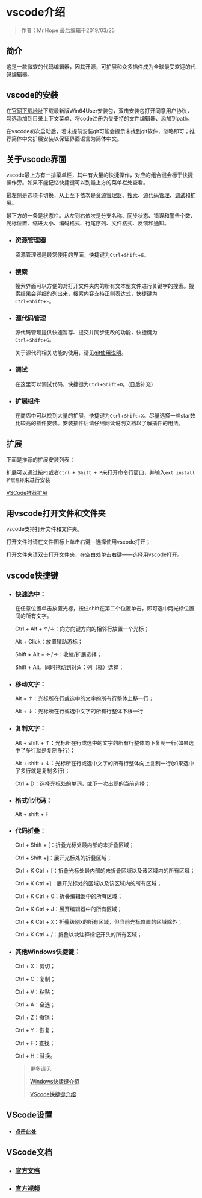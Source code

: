 # vscode介绍

> 作者：Mr.Hope 最后编辑于2019/03/25

## 简介

这是一款微软的代码编辑器，因其开源，可扩展和众多插件成为全球最受欢迎的代码编辑器。

## vscode的安装

在[官网下载地址](https://code.visualstudio.com/Download)下载最新版Win64User安装包，双击安装包打开同意用户协议，勾选添加到目录上下文菜单、将code注册为受支持的文件编辑器、添加到path。

在vscode初次启动后，若未提前安装git可能会提示未找到git软件，忽略即可；推荐简体中文扩展安装以保证界面语言为简体中文。

## 关于vscode界面

vscode最上方有一排菜单栏，其中有大量的快捷操作，对应的组合键会标于快捷操作旁。如果不能记忆快捷键可以到最上方的菜单栏处查看。

最左侧是选项卡切换，从上至下依次是[资源管理器](#资源管理器)、[搜索](#搜索)、[源代码管理](#源代码管理)、[调试](#调试)和[扩展](#扩展)。

最下方的一条是状态栏。从左到右依次是分支名称、同步状态、错误和警告个数、光标位置、缩进大小、编码格式、行尾序列、文件格式、反馈和通知。

- ### 资源管理器

    资源管理器是最常使用的界面，快捷键为`Ctrl`+`Shift`+`E`。

- ### 搜索

    搜索界面可以方便的对打开文件夹内的所有文本型文件进行关键字的搜索。搜索结果会详细的列出来，搜索内容支持正则表达式，快捷键为`Ctrl`+`Shift`+`F`。

- ### 源代码管理

    源代码管理提供快速暂存、提交并同步更改的功能，快捷键为`Ctrl`+`Shift`+`G`。

    关于源代码相关功能的使用，请见[git使用说明](git)。

- ### 调试

    在这里可以调试代码，快捷键为`Ctrl`+`Shift`+`D`。(日后补充)

- ### 扩展组件

    在商店中可以找到大量的扩展，快捷键为`Ctrl`+`Shift`+`X`。尽量选择一些star数比较高的插件安装。安装插件后请仔细阅读说明文档以了解插件的用法。

## 扩展

下面是推荐的扩展安装列表：

扩展可以通过按`F1`或者`Ctrl + Shift + P`来打开命令行窗口，并输入`ext install 扩展名称`来进行安装

[VSCode推荐扩展](vscode/vscodeExtension)

## 用vscode打开文件和文件夹

vscode支持打开文件和文件夹。

打开文件时请在文件图标上单击右键—选择使用vscode打开；

打开文件夹请双击打开文件夹，在空白处单击右键——选择用vscode打开。

## vscode快捷键

- ### 快速选中：

    在任意位置单击放置光标，按住shift在第二个位置单击，即可选中两光标位置间的所有文字。

    Ctrl + Alt + ↑/↓：向方向键方向的相邻行放置一个光标；

    Alt + Click：放置辅助游标；

    Shift + Alt + ←/→：收缩/扩展选择；

    Shift + Alt，同时拖动到对角：列（框）选择；

- ### 移动文字：

    Alt + ↑：光标所在行或选中的文字的所有行整体上移一行；

    Alt + ↓：光标所在行或选中文字的所有行整体下移一行

- ### 复制文字：

    Alt + shift + ↑：光标所在行或选中的文字的所有行整体向下复制一行(如果选中了多行就是复制多行)；

    Alt + shift + ↓：光标所在行或选中文字的所有行整体向上复制一行(如果选中了多行就是复制多行)；

    Ctrl + D：选择光标处的单词，或下一次出现的当前选择；

- ### 格式化代码：

    Alt + shift + F

- ### 代码折叠：

    Ctrl + Shift + [：折叠光标处最内部的未折叠区域；

    Ctrl + Shift +]：展开光标处的折叠区域；

    Ctrl + K Ctrl + [：折叠光标处最内部的未折叠区域以及该区域内的所有区域；

    Ctrl + K Ctrl +]：展开光标处的区域以及该区域内的所有区域；

    Ctrl + K Ctrl + 0：折叠编辑器中的所有区域；

    Ctrl + K Ctrl + J：展开编辑器中的所有区域；

    Ctrl + K Ctrl + `X`：折叠级别`X`的所有区域，但当前光标位置的区域除外；

    Ctrl + K Ctrl + /：折叠以块注释标记开头的所有区域；

- ### 其他Windows快捷键：

    Ctrl + X：剪切；

    Ctrl + C：复制；

    Ctrl + V：粘贴；

    Ctrl + A：全选；

    Ctrl + Z：撤销；

    Ctrl + Y：恢复；

    Ctrl + F：查找；

    Ctrl + H：替换。

    > 更多请见
    >
    > [Windows快捷键介绍](/doc/windows/shortCutKey)
    >
    > [VScode快捷键介绍](https://nenuyouth.com/Res/doc/software/vscode/vscodeKeyboardShortcutsWindows.pdf)

## VScode设置

- #### [点击此处](vscode/vscodeSettings)

## VScode文档

- ### [官方文档](https://code.visualstudio.com/docs)

- ### [官方视频](https://code.visualstudio.com/docs/getstarted/introvideos)